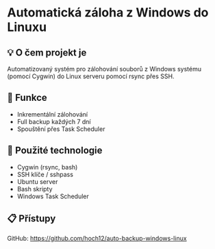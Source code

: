 # Automatická záloha z Windows do Linuxu

## 💡 O čem projekt je
Automatizovaný systém pro zálohování souborů z Windows systému (pomocí Cygwin) do Linux serveru pomocí rsync přes SSH.

## 🚀 Funkce
- Inkrementální zálohování
- Full backup každých 7 dní
- Spouštění přes Task Scheduler

## 🔐 Použité technologie
- Cygwin (rsync, bash)
- SSH klíče / sshpass
- Ubuntu server
- Bash skripty
- Windows Task Scheduler

## 📋 Přístupy
GitHub: https://github.com/hoch12/auto-backup-windows-linux
